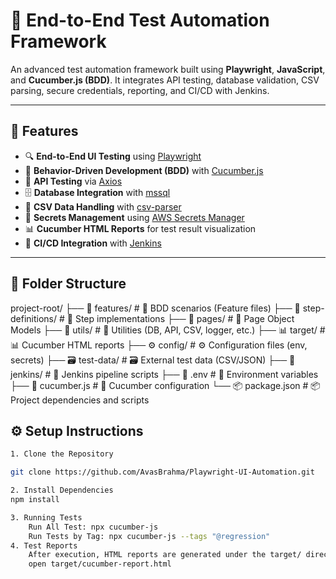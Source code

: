 # 🚀 End-to-End Test Automation Framework

An advanced test automation framework built using **Playwright**, **JavaScript**, and **Cucumber.js (BDD)**. It integrates API testing, database validation, CSV parsing, secure credentials, reporting, and CI/CD with Jenkins.

---

## 📌 Features

- 🔍 **End-to-End UI Testing** using [Playwright](https://playwright.dev/)
- 🧪 **Behavior-Driven Development (BDD)** with [Cucumber.js](https://github.com/cucumber/cucumber-js)
- 🔗 **API Testing** via [Axios](https://axios-http.com/)
- 🗄️ **Database Integration** with [mssql](https://www.npmjs.com/package/mssql)
- 📁 **CSV Data Handling** with [csv-parser](https://www.npmjs.com/package/csv-parser)
- 🔐 **Secrets Management** using [AWS Secrets Manager](https://docs.aws.amazon.com/secretsmanager/latest/userguide/intro.html)
- 📊 **Cucumber HTML Reports** for test result visualization
- 🔄 **CI/CD Integration** with [Jenkins](https://www.jenkins.io/)

---

## 📁 Folder Structure

project-root/
├── 🧪 features/           # 🧪 BDD scenarios (Feature files)
├── 🧾 step-definitions/   # 🧾 Step implementations
├── 🧭 pages/              # 🧭 Page Object Models
├── 🧰 utils/              # 🧰 Utilities (DB, API, CSV, logger, etc.)
├── 📊 target/             # 📊 Cucumber HTML reports
├── ⚙️ config/             # ⚙️ Configuration files (env, secrets)
├── 🗃️ test-data/          # 🗃️ External test data (CSV/JSON)
├── 🚀 jenkins/            # 🚀 Jenkins pipeline scripts
├── 🔐 .env                # 🔐 Environment variables
├── 🥒 cucumber.js         # 🥒 Cucumber configuration
└── 📦 package.json        # 📦 Project dependencies and scripts


## ⚙️ Setup Instructions

```bash
1. Clone the Repository

git clone https://github.com/AvasBrahma/Playwright-UI-Automation.git

2. Install Dependencies
npm install

3. Running Tests
    Run All Test: npx cucumber-js
    Run Tests by Tag: npx cucumber-js --tags "@regression"
4. Test Reports
    After execution, HTML reports are generated under the target/ directory.
    open target/cucumber-report.html
